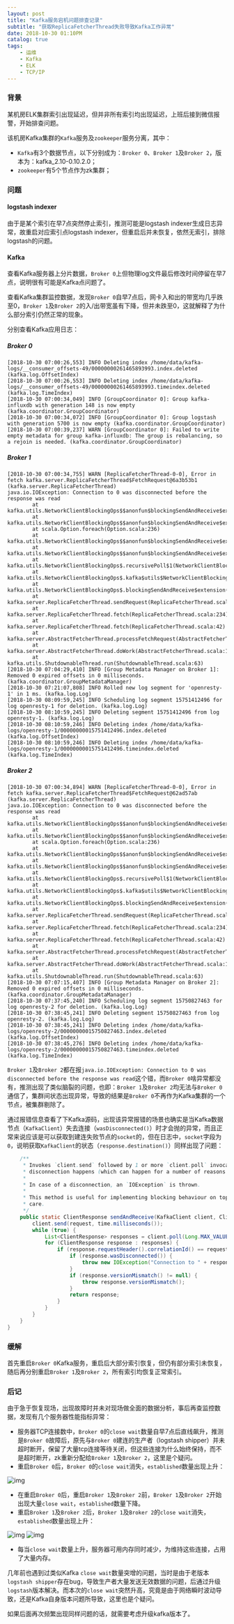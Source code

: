 ```yaml
---
layout: post
title: "Kafka服务宕机问题排查记录"
subtitle: "获取ReplicaFetcherThread失败导致Kafka工作异常"
date: 2018-10-30 01:10PM
catalog: true
tags:
    - 运维
    - Kafka
    - ELK
    - TCP/IP
---
```


### 背景

某机房ELK集群索引出现延迟，但并非所有索引均出现延迟，上班后接到微信报警，开始排查问题。

该机房Kafka集群的`Kafka`服务及`zookeeper`服务分离，其中：
- `Kafka`有3个数据节点，以下分别成为：`Broker 0`、`Broker 1`及`Broker 2`，版本为：kafka_2.10-0.10.2.0；
- `zookeeper`有5个节点作为zk集群；

### 问题

#### logstash indexer

由于是某个索引在早7点突然停止索引，推测可能是logstash indexer生成日志异常，故重启对应索引点logstash indexer，但重启后并未恢复，依然无索引，排除logstash的问题。

#### Kafka

查看Kafka服务器上分片数据，`Broker 0`上但物理log文件最后修改时间停留在早7点，说明很有可能是Kafka点问题了。

查看Kafka集群监控数据，发现`Broker 0`自早7点后，网卡入和出的带宽均几乎跌至0，`Broker 1`及`Broker 2`的入/出带宽虽有下降，但并未跌至0，这就解释了为什么部分索引仍然正常的现象。

分别查看Kafka应用日志：

##### Broker 0

```
[2018-10-30 07:00:26,553] INFO Deleting index /home/data/kafka-logs/__consumer_offsets-49/00000000261465893993.index.deleted (kafka.log.OffsetIndex)
[2018-10-30 07:00:26,553] INFO Deleting index /home/data/kafka-logs/__consumer_offsets-49/00000000261465893993.timeindex.deleted (kafka.log.TimeIndex)
[2018-10-30 07:00:34,049] INFO [GroupCoordinator 0]: Group kafka-influxdb with generation 148 is now empty (kafka.coordinator.GroupCoordinator)
[2018-10-30 07:00:34,072] INFO [GroupCoordinator 0]: Group logstash with generation 5700 is now empty (kafka.coordinator.GroupCoordinator)
[2018-10-30 07:00:39,237] WARN [GroupCoordinator 0]: Failed to write empty metadata for group kafka-influxdb: The group is rebalancing, so a rejoin is needed. (kafka.coordinator.GroupCoordinator)
```

##### Broker 1

```
[2018-10-30 07:00:34,755] WARN [ReplicaFetcherThread-0-0], Error in fetch kafka.server.ReplicaFetcherThread$FetchRequest@6a3b53b1 (kafka.server.ReplicaFetcherThread)
java.io.IOException: Connection to 0 was disconnected before the response was read
        at kafka.utils.NetworkClientBlockingOps$$anonfun$blockingSendAndReceive$extension$1$$anonfun$apply$1.apply(NetworkClientBlockingOps.scala:114)
        at kafka.utils.NetworkClientBlockingOps$$anonfun$blockingSendAndReceive$extension$1$$anonfun$apply$1.apply(NetworkClientBlockingOps.scala:112)
        at scala.Option.foreach(Option.scala:236)
        at kafka.utils.NetworkClientBlockingOps$$anonfun$blockingSendAndReceive$extension$1.apply(NetworkClientBlockingOps.scala:112)
        at kafka.utils.NetworkClientBlockingOps$$anonfun$blockingSendAndReceive$extension$1.apply(NetworkClientBlockingOps.scala:108)
        at kafka.utils.NetworkClientBlockingOps$.recursivePoll$1(NetworkClientBlockingOps.scala:136)
        at kafka.utils.NetworkClientBlockingOps$.kafka$utils$NetworkClientBlockingOps$$pollContinuously$extension(NetworkClientBlockingOps.scala:142)
        at kafka.utils.NetworkClientBlockingOps$.blockingSendAndReceive$extension(NetworkClientBlockingOps.scala:108)
        at kafka.server.ReplicaFetcherThread.sendRequest(ReplicaFetcherThread.scala:249)
        at kafka.server.ReplicaFetcherThread.fetch(ReplicaFetcherThread.scala:234)
        at kafka.server.ReplicaFetcherThread.fetch(ReplicaFetcherThread.scala:42)
        at kafka.server.AbstractFetcherThread.processFetchRequest(AbstractFetcherThread.scala:118)
        at kafka.server.AbstractFetcherThread.doWork(AbstractFetcherThread.scala:103)
        at kafka.utils.ShutdownableThread.run(ShutdownableThread.scala:63)
[2018-10-30 07:04:29,410] INFO [Group Metadata Manager on Broker 1]: Removed 0 expired offsets in 0 milliseconds. (kafka.coordinator.GroupMetadataManager)
[2018-10-30 07:21:07,808] INFO Rolled new log segment for 'openresty-1' in 1 ms. (kafka.log.Log)
[2018-10-30 08:09:59,245] INFO Scheduling log segment 15751412496 for log openresty-1 for deletion. (kafka.log.Log)
[2018-10-30 08:10:59,245] INFO Deleting segment 15751412496 from log openresty-1. (kafka.log.Log)
[2018-10-30 08:10:59,246] INFO Deleting index /home/data/kafka-logs/openresty-1/00000000015751412496.index.deleted (kafka.log.OffsetIndex)
[2018-10-30 08:10:59,246] INFO Deleting index /home/data/kafka-logs/openresty-1/00000000015751412496.timeindex.deleted (kafka.log.TimeIndex)
```

##### Broker 2

```
[2018-10-30 07:00:34,894] WARN [ReplicaFetcherThread-0-0], Error in fetch kafka.server.ReplicaFetcherThread$FetchRequest@62ad57ab (kafka.server.ReplicaFetcherThread)
java.io.IOException: Connection to 0 was disconnected before the response was read
        at kafka.utils.NetworkClientBlockingOps$$anonfun$blockingSendAndReceive$extension$1$$anonfun$apply$1.apply(NetworkClientBlockingOps.scala:114)
        at kafka.utils.NetworkClientBlockingOps$$anonfun$blockingSendAndReceive$extension$1$$anonfun$apply$1.apply(NetworkClientBlockingOps.scala:112)
        at scala.Option.foreach(Option.scala:236)
        at kafka.utils.NetworkClientBlockingOps$$anonfun$blockingSendAndReceive$extension$1.apply(NetworkClientBlockingOps.scala:112)
        at kafka.utils.NetworkClientBlockingOps$$anonfun$blockingSendAndReceive$extension$1.apply(NetworkClientBlockingOps.scala:108)
        at kafka.utils.NetworkClientBlockingOps$.recursivePoll$1(NetworkClientBlockingOps.scala:136)
        at kafka.utils.NetworkClientBlockingOps$.kafka$utils$NetworkClientBlockingOps$$pollContinuously$extension(NetworkClientBlockingOps.scala:142)
        at kafka.utils.NetworkClientBlockingOps$.blockingSendAndReceive$extension(NetworkClientBlockingOps.scala:108)
        at kafka.server.ReplicaFetcherThread.sendRequest(ReplicaFetcherThread.scala:249)
        at kafka.server.ReplicaFetcherThread.fetch(ReplicaFetcherThread.scala:234)
        at kafka.server.ReplicaFetcherThread.fetch(ReplicaFetcherThread.scala:42)
        at kafka.server.AbstractFetcherThread.processFetchRequest(AbstractFetcherThread.scala:118)
        at kafka.server.AbstractFetcherThread.doWork(AbstractFetcherThread.scala:103)
        at kafka.utils.ShutdownableThread.run(ShutdownableThread.scala:63)
[2018-10-30 07:07:15,407] INFO [Group Metadata Manager on Broker 2]: Removed 0 expired offsets in 0 milliseconds. (kafka.coordinator.GroupMetadataManager)
[2018-10-30 07:37:45,240] INFO Scheduling log segment 15750827463 for log openresty-2 for deletion. (kafka.log.Log)
[2018-10-30 07:38:45,241] INFO Deleting segment 15750827463 from log openresty-2. (kafka.log.Log)
[2018-10-30 07:38:45,241] INFO Deleting index /home/data/kafka-logs/openresty-2/00000000015750827463.index.deleted (kafka.log.OffsetIndex)
[2018-10-30 07:38:45,276] INFO Deleting index /home/data/kafka-logs/openresty-2/00000000015750827463.timeindex.deleted (kafka.log.TimeIndex)
```

`Broker 1`及`Broker 2`都在报`java.io.IOException: Connection to 0 was disconnected before the response was read`这个错，而`Broker 0`啥异常都没有，推测出现了类似脑裂的问题，也即：`Broker 1`及`Broker 2`均无法与`Broker 0`通信了，集群间状态出现异常，导致的结果是`Broker 0`不再作为Kafka集群的一个节点，被集群剔除了。

通过报错信息查看了下Kafka源码，出现该异常报错的场景也确实是当Kafka数据节点（`KafkaClient`）失去连接（`wasDisconnected()`）时才会抛的异常，而且正常来说应该是可以获取到建连失败节点的`socket`的，但在日志中，`socket`字段为`0`，说明获取`KafkaClient`的状态（`response.destination()`）同样出现了问题：

```java
    /**
     * Invokes `client.send` followed by 1 or more `client.poll` invocations until a response is received or a
     * disconnection happens (which can happen for a number of reasons including a request timeout).
     *
     * In case of a disconnection, an `IOException` is thrown.
     *
     * This method is useful for implementing blocking behaviour on top of the non-blocking `NetworkClient`, use it with
     * care.
     */
    public static ClientResponse sendAndReceive(KafkaClient client, ClientRequest request, Time time) throws IOException {
        client.send(request, time.milliseconds());
        while (true) {
            List<ClientResponse> responses = client.poll(Long.MAX_VALUE, time.milliseconds());
            for (ClientResponse response : responses) {
                if (response.requestHeader().correlationId() == request.correlationId()) {
                    if (response.wasDisconnected()) {
                        throw new IOException("Connection to " + response.destination() + " was disconnected before the response was read");
                    }
                    if (response.versionMismatch() != null) {
                        throw response.versionMismatch();
                    }
                    return response;
                }
            }
        }
    }
}
```

### 缓解

首先重启`Broker 0`Kafka服务，重启后大部分索引恢复，但仍有部分索引未恢复，随后再分别重启`Broker 1`及`Broker 2`，所有索引均恢复正常索引。

### 后记

由于急于恢复现场，出现故障时并未对现场做全面的数据分析，事后再查监控数据，发现有几个服务器性能指标异常：
- 服务器TCP连接数中，`Broker 0`的`close wait`数量自早7点后直线飙升，推测是`Broker 0`故障后，原先与`Broker 0`建连的生产者（logstash shipper）并未超时断开，保留了大量tcp连接等待关闭，但这些连接为什么始终保持，而不是超时断开，zk重新分配给`Broker 1`及`Broker 2`，这里是个疑问。
- 重启`Broker 0`后，`Broker 0`的`close wait`消失，`established`数量出现上升：

![img](/img/in-post/post-181030-kafka-rep/WechatIMG2295.png)

- 在重启`Broker 0`后，重启`Broker 1`及`Broker 2`前，`Broker 1`及`Broker 2`开始出现大量`close wait`，`established`数量下降。
- 重启`Broker 1`及`Broker 2`后，`Broker 1`及`Broker 2`的`close wait`消失，`established`数量出现上升：

![img](/img/in-post/post-181030-kafka-rep/WechatIMG2296.png)
![img](/img/in-post/post-181030-kafka-rep/WechatIMG2297.png)

- 每当`close wait`数量上升，服务器可用内存同时减少，为维持这些连接，占用了大量内存。

几年前也遇到过类似Kafka `close wait`数量突增的问题，当时是由于老版本`logstash shipper`存在bug，导致生产者大量发送无效数据的问题，后通过升级`logstash`版本解决。而本次的`close wait`突然升高，究竟是由于网络瞬时波动导致，还是Kafka自身版本问题所导致，这里也是个疑问。

如果后面再次频繁出现同样问题的话，就需要考虑升级kafka版本了。